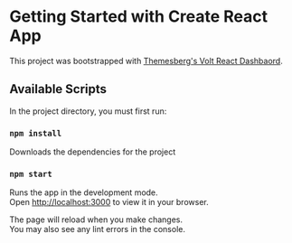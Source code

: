 # Getting Started with Create React App

This project was bootstrapped with [Themesberg's Volt React Dashbaord](https://github.com/themesberg/volt-react-dashboard).

## Available Scripts

In the project directory, you must first run:

### `npm install`

Downloads the dependencies for the project

### `npm start`

Runs the app in the development mode.\
Open [http://localhost:3000](http://localhost:3000) to view it in your browser.

The page will reload when you make changes.\
You may also see any lint errors in the console.
